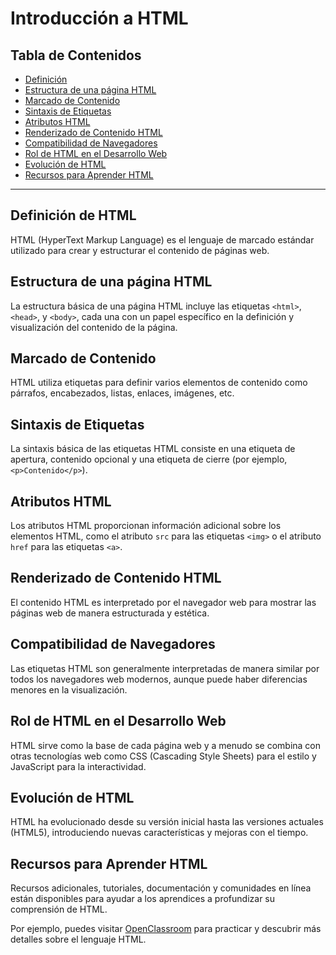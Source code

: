 # Introducción a HTML

## Tabla de Contenidos

- [Definición](#definición-de-html)
- [Estructura de una página HTML](#estructura-de-una-página-html)
- [Marcado de Contenido](#marcado-de-contenido)
- [Sintaxis de Etiquetas](#sintaxis-de-etiquetas)
- [Atributos HTML](#atributos-html)
- [Renderizado de Contenido HTML](#renderizado-de-contenido-html)
- [Compatibilidad de Navegadores](#compatibilidad-de-navegadores)
- [Rol de HTML en el Desarrollo Web](#rol-de-html-en-el-desarrollo-web)
- [Evolución de HTML](#evolución-de-html)
- [Recursos para Aprender HTML](#recursos-para-aprender-html)

---

## Definición de HTML

HTML (HyperText Markup Language) es el lenguaje de marcado estándar utilizado para crear y estructurar el contenido de páginas web.

## Estructura de una página HTML

La estructura básica de una página HTML incluye las etiquetas `<html>`, `<head>`, y `<body>`, cada una con un papel específico en la definición y visualización del contenido de la página.

## Marcado de Contenido

HTML utiliza etiquetas para definir varios elementos de contenido como párrafos, encabezados, listas, enlaces, imágenes, etc.

## Sintaxis de Etiquetas

La sintaxis básica de las etiquetas HTML consiste en una etiqueta de apertura, contenido opcional y una etiqueta de cierre (por ejemplo, `<p>Contenido</p>`).

## Atributos HTML

Los atributos HTML proporcionan información adicional sobre los elementos HTML, como el atributo `src` para las etiquetas `<img>` o el atributo `href` para las etiquetas `<a>`.

## Renderizado de Contenido HTML

El contenido HTML es interpretado por el navegador web para mostrar las páginas web de manera estructurada y estética.

## Compatibilidad de Navegadores

Las etiquetas HTML son generalmente interpretadas de manera similar por todos los navegadores web modernos, aunque puede haber diferencias menores en la visualización.

## Rol de HTML en el Desarrollo Web

HTML sirve como la base de cada página web y a menudo se combina con otras tecnologías web como CSS (Cascading Style Sheets) para el estilo y JavaScript para la interactividad.

## Evolución de HTML

HTML ha evolucionado desde su versión inicial hasta las versiones actuales (HTML5), introduciendo nuevas características y mejoras con el tiempo.

## Recursos para Aprender HTML

Recursos adicionales, tutoriales, documentación y comunidades en línea están disponibles para ayudar a los aprendices a profundizar su comprensión de HTML.

Por ejemplo, puedes visitar [OpenClassroom](https://openclassrooms.com/) para practicar y descubrir más detalles sobre el lenguaje HTML.
